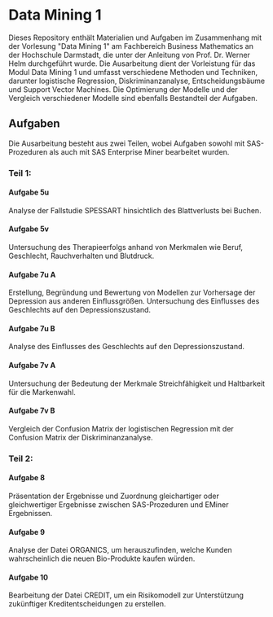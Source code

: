 # Data Mining 1
Dieses Repository enthält Materialien und Aufgaben im Zusammenhang mit der Vorlesung "Data Mining 1" am Fachbereich Business Mathematics an der Hochschule Darmstadt, die unter der Anleitung von Prof. Dr. Werner Helm durchgeführt wurde. Die Ausarbeitung dient der Vorleistung für das Modul Data Mining 1 und umfasst verschiedene Methoden und Techniken, darunter logistische Regression, Diskriminanzanalyse, Entscheidungsbäume und Support Vector Machines. Die Optimierung der Modelle und der Vergleich verschiedener Modelle sind ebenfalls Bestandteil der Aufgaben.


## Aufgaben
Die Ausarbeitung besteht aus zwei Teilen, wobei Aufgaben sowohl mit SAS-Prozeduren als auch mit SAS Enterprise Miner bearbeitet wurden.


### Teil 1:

#### Aufgabe 5u
Analyse der Fallstudie SPESSART hinsichtlich des Blattverlusts bei Buchen.

#### Aufgabe 5v
Untersuchung des Therapieerfolgs anhand von Merkmalen wie Beruf, Geschlecht, Rauchverhalten und Blutdruck.

#### Aufgabe 7u A
Erstellung, Begründung und Bewertung von Modellen zur Vorhersage der Depression aus anderen Einflussgrößen. Untersuchung des Einflusses des Geschlechts auf den Depressionszustand.

#### Aufgabe 7u B
Analyse des Einflusses des Geschlechts auf den Depressionszustand.

#### Aufgabe 7v A
Untersuchung der Bedeutung der Merkmale Streichfähigkeit und Haltbarkeit für die Markenwahl.

#### Aufgabe 7v B
Vergleich der Confusion Matrix der logistischen Regression mit der Confusion Matrix der Diskriminanzanalyse.


### Teil 2:

#### Aufgabe 8
Präsentation der Ergebnisse und Zuordnung gleichartiger oder gleichwertiger Ergebnisse zwischen SAS-Prozeduren und EMiner Ergebnissen.

#### Aufgabe 9
Analyse der Datei ORGANICS, um herauszufinden, welche Kunden wahrscheinlich die neuen Bio-Produkte kaufen würden.

#### Aufgabe 10
Bearbeitung der Datei CREDIT, um ein Risikomodell zur Unterstützung zukünftiger Kreditentscheidungen zu erstellen.
